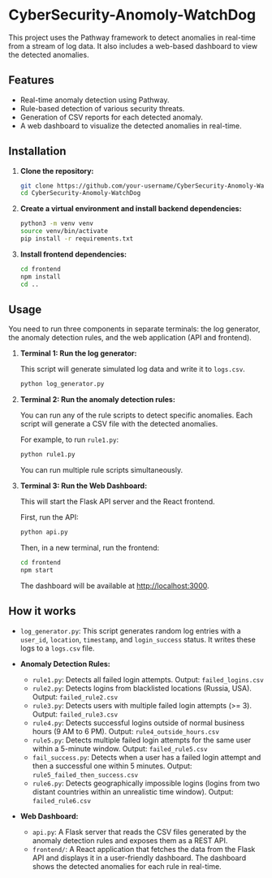 # CyberSecurity-Anomoly-WatchDog

This project uses the Pathway framework to detect anomalies in real-time from a stream of log data. It also includes a web-based dashboard to view the detected anomalies.

## Features

- Real-time anomaly detection using Pathway.
- Rule-based detection of various security threats.
- Generation of CSV reports for each detected anomaly.
- A web dashboard to visualize the detected anomalies in real-time.

## Installation

1.  **Clone the repository:**

    ```bash
    git clone https://github.com/your-username/CyberSecurity-Anomoly-WatchDog.git
    cd CyberSecurity-Anomoly-WatchDog
    ```

2.  **Create a virtual environment and install backend dependencies:**

    ```bash
    python3 -m venv venv
    source venv/bin/activate
    pip install -r requirements.txt
    ```

3.  **Install frontend dependencies:**

    ```bash
    cd frontend
    npm install
    cd ..
    ```

## Usage

You need to run three components in separate terminals: the log generator, the anomaly detection rules, and the web application (API and frontend).

1.  **Terminal 1: Run the log generator:**

    This script will generate simulated log data and write it to `logs.csv`.

    ```bash
    python log_generator.py
    ```

2.  **Terminal 2: Run the anomaly detection rules:**

    You can run any of the rule scripts to detect specific anomalies. Each script will generate a CSV file with the detected anomalies.

    For example, to run `rule1.py`:
    ```bash
    python rule1.py
    ```
    You can run multiple rule scripts simultaneously.

3.  **Terminal 3: Run the Web Dashboard:**

    This will start the Flask API server and the React frontend.

    First, run the API:
    ```bash
    python api.py
    ```

    Then, in a new terminal, run the frontend:
    ```bash
    cd frontend
    npm start
    ```
    The dashboard will be available at [http://localhost:3000](http://localhost:3000).

## How it works

-   `log_generator.py`: This script generates random log entries with a `user_id`, `location`, `timestamp`, and `login_success` status. It writes these logs to a `logs.csv` file.

-   **Anomaly Detection Rules:**
    -   `rule1.py`: Detects all failed login attempts. Output: `failed_logins.csv`
    -   `rule2.py`: Detects logins from blacklisted locations (Russia, USA). Output: `failed_rule2.csv`
    -   `rule3.py`: Detects users with multiple failed login attempts (>= 3). Output: `failed_rule3.csv`
    -   `rule4.py`: Detects successful logins outside of normal business hours (9 AM to 6 PM). Output: `rule4_outside_hours.csv`
    -   `rule5.py`: Detects multiple failed login attempts for the same user within a 5-minute window. Output: `failed_rule5.csv`
    -   `fail_success.py`: Detects when a user has a failed login attempt and then a successful one within 5 minutes. Output: `rule5_failed_then_success.csv`
    -   `rule6.py`: Detects geographically impossible logins (logins from two distant countries within an unrealistic time window). Output: `failed_rule6.csv`

-   **Web Dashboard:**
    -   `api.py`: A Flask server that reads the CSV files generated by the anomaly detection rules and exposes them as a REST API.
    -   `frontend/`: A React application that fetches the data from the Flask API and displays it in a user-friendly dashboard. The dashboard shows the detected anomalies for each rule in real-time.

